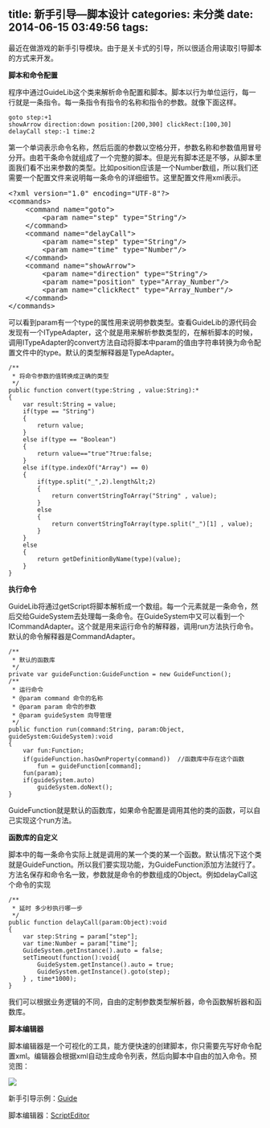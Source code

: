 title: 新手引导—脚本设计
categories: 未分类
date: 2014-06-15 03:49:56
tags:
---

最近在做游戏的新手引导模块。由于是关卡式的引导，所以很适合用读取引导脚本的方式来开发。

**脚本和命令配置**

<!--more-->

程序中通过GuideLib这个类来解析命令配置和脚本。脚本以行为单位运行，每一行就是一条指令。每一条指令有指令的名称和指令的参数。就像下面这样。

    goto step:+1
    showArrow direction:down position:[200,300] clickRect:[100,30]
    delayCall step:-1 time:2

第一个单词表示命令名称，然后后面的参数以空格分开，参数名称和参数值用冒号分开。由若干条命令就组成了一个完整的脚本。但是光有脚本还是不够，从脚本里面我们看不出来参数的类型。比如position应该是一个Number数组，所以我们还需要一个配置文件来说明每一条命令的详细细节。这里配置文件用xml表示。
<pre class="lang:xhtml decode:true">&lt;?xml version="1.0" encoding="UTF-8"?&gt;
&lt;commands&gt;
	&lt;command name="goto"&gt;
		&lt;param name="step" type="String"/&gt;
	&lt;/command&gt;
	&lt;command name="delayCall"&gt;
		&lt;param name="step" type="String"/&gt;
		&lt;param name="time" type="Number"/&gt;
	&lt;/command&gt;
	&lt;command name="showArrow"&gt;
		&lt;param name="direction" type="String"/&gt;
		&lt;param name="position" type="Array_Number"/&gt;
		&lt;param name="clickRect" type="Array_Number"/&gt;
	&lt;/command&gt;
&lt;/commands&gt;</pre>
可以看到param有一个type的属性用来说明参数类型。查看GuideLib的源代码会发现有一个ITypeAdapter，这个就是用来解析参数类型的，在解析脚本的时候，调用ITypeAdapter的convert方法自动将脚本中param的值由字符串转换为命令配置文件中的type。默认的类型解释器是TypeAdapter。

	/**
	 * 将命令参数的值转换成正确的类型
	 */
	public function convert(type:String , value:String):*
	{
		var result:String = value;
		if(type == "String")
		{
			return value;
		}
		else if(type == "Boolean")
		{
			return value=="true"?true:false;
		}
		else if(type.indexOf("Array") == 0)
		{
			if(type.split("_",2).length&lt;2)
			{
				return convertStringToArray("String" , value);
			}
			else
			{
				return convertStringToArray(type.split("_")[1] , value);
			}
		}
		else
		{
			return getDefinitionByName(type)(value);
		}
	}

**执行命令**

GuideLib将通过getScript将脚本解析成一个数组。每一个元素就是一条命令，然后交给GuideSystem去处理每一条命令。在GuideSystem中又可以看到一个ICommandAdapter。这个就是用来运行命令的解释器，调用run方法执行命令。默认的命令解释器是CommandAdapter。

	/**
	 * 默认的函数库
	 */
	private var guideFunction:GuideFunction = new GuideFunction();
	/**
	 * 运行命令
	 * @param command 命令的名称
	 * @param param 命令的参数
	 * @param guideSystem 向导管理
	 */
	public function run(command:String, param:Object, guideSystem:GuideSystem):void
	{
		var fun:Function;
		if(guideFunction.hasOwnProperty(command))  //函数库中存在这个函数
			fun = guideFunction[command];
		fun(param);
		if(guideSystem.auto)
			guideSystem.doNext();
	}

GuideFunction就是默认的函数库，如果命令配置是调用其他的类的函数，可以自己实现这个run方法。

**函数库的自定义**

脚本中的每一条命令实际上就是调用的某一个类的某一个函数。默认情况下这个类就是GuideFunction。所以我们要实现功能，为GuideFunction添加方法就行了。方法名保存和命令名一致，参数就是命令的参数组成的Object。例如delayCall这个命令的实现

	/**
	 * 延时 多少秒执行哪一步
	 */
	public function delayCall(param:Object):void
	{
		var step:String = param["step"];
		var time:Number = param["time"];
		GuideSystem.getInstance().auto = false;
		setTimeout(function():void{
			GuideSystem.getInstance().auto = true;
			GuideSystem.getInstance().goto(step);
		} , time*1000);
	}

我们可以根据业务逻辑的不同，自由的定制参数类型解析器，命令函数解析器和函数库。

**脚本编辑器**

脚本编辑器是一个可视化的工具，能方便快速的创建脚本，你只需要先写好命令配置xml。编辑器会根据xml自动生成命令列表，然后向脚本中自由的加入命令。预览图：

![](http://xzper.qiniudn.com/2014/06/editor.png)

新手引导示例：[Guide](http://xzper.qiniudn.com/2014/06/Guide.rar)

脚本编辑器：[ScriptEditor](http://xzper.qiniudn.com/2014/06/ScriptEditor.rar)